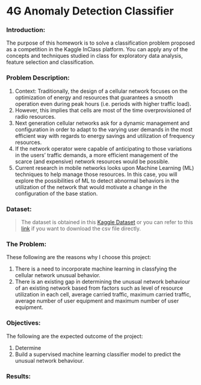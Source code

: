 # 4G Anomaly Detection Classifier

### Introduction:
The purpose of this homework is to solve a classification problem proposed as a competition in the Kaggle InClass platform. You can apply any of the concepts and techniques studied in class for exploratory data analysis, feature selection and classification.

### Problem Description:
1. Context: Traditionally, the design of a cellular network focuses on the optimization of energy and resources that guarantees a smooth operation even during peak hours (i.e. periods with higher traffic load).
1. However, this implies that cells are most of the time overprovisioned of radio resources.
1. Next generation cellular networks ask for a dynamic management and configuration in order to adapt to the varying user demands in the most efficient way with regards to energy savings and utilization of frequency resources.
1. If the network operator were capable of anticipating to those variations in the users’ traffic demands, a more efficient management of the scarce (and expensive) network resources would be possible.
1. Current research in mobile networks looks upon Machine Learning (ML) techniques to help manage those resources. In this case, you will explore the possibilities of ML to detect abnormal behaviors in the utilization of the network that would motivate a change in the configuration of the base station.

### Dataset:
> The dataset is obtained in this [Kaggle Dataset](https://www.kaggle.com/competitions/anomaly-detection-in-4g-cellular-networks) or you can refer to this [link]() if you want to download the csv file directly.

### The Problem:
These following are the reasons why I choose this project:
1. There is a need to incorporate machine learning in classfying the cellular network unusual behavior.
2. There is an existing gap in determining the unusual network behaviour of an existing network based from factors such as level of resource utilization in each cell, average carried traffic, maximum carried traffic, average number of user equipment and maximum number of user equipment.

### Objectives:
The following are the expected outcome of the project:
1. Determine
2. Build a supervised machine learning classifier model to predict the unusual network behaviour.

### Results:
